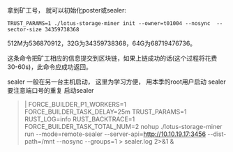 拿到矿工号， 就可以初始化poster或sealer: 

```
TRUST_PARAMS=1 ./lotus-storage-miner init --owner=t01004 --nosync  --sector-size 34359738368
```

512M为536870912，32G为34359738368，64G为68719476736。

这条命令把矿工相应的信息提交到区块链，如果上链成功的话(这个过程将花费 30-60s)，此命令应成功返回。

sealer 一般在另一台主机启动， 这里为学习方便， 用本季的root用户启动 sealer
要注意端口号的重复
启动sealer
>| FORCE_BUILDER_P1_WORKERS=1 FORCE_BUILDER_TASK_DELAY=25m TRUST_PARAMS=1 RUST_LOG=info RUST_BACKTRACE=1 FORCE_BUILDER_TASK_TOTAL_NUM=2 nohup ./lotus-storage-miner run --mode=remote-sealer --server-api=http://10.10.19.17:3456 --dist-path=/mnt --nosync --groups=1 > sealer.log 2>&1 &

